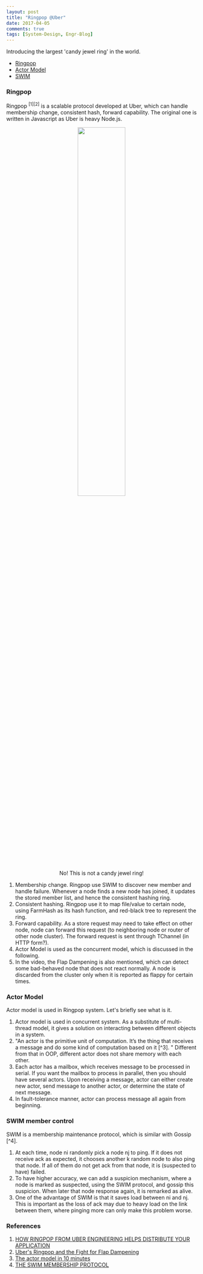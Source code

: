 ```yaml
---
layout: post
title: "Ringpop @Uber"
date: 2017-04-05
comments: true
tags: [System-Design, Engr-Blog]
---
```


<div class="post-teaser"> Introducing the largest 'candy jewel ring' in the world. </div>
<!-- more -->

* [Ringpop](#rp)
* [Actor Model](#am)
* [SWIM](#sw)

<div id="rp">
</div>

### Ringpop
Ringpop <sup>[1][2]</sup> is a scalable protocol developed at Uber, which can handle membership change, consistent hash, forward capability. The original one is written in Javascript as Uber is heavy Node.js.

<div style="text-align: center">
<img style="width: 50%" src ="{{site.url}}/images/2017-04/Ringpop-Forwarding-Request-Step-1.png" />
<p class='imageNotation'>No! This is not a candy jewel ring!</p>
</div>

1. Membership change. Ringpop use SWIM to discover new member and handle failure. Whenever a node finds a new node has joined, it updates the stored member list, and hence the consistent hashing ring.
2. Consistent hashing. Ringpop use it to map file/value to certain node, using FarmHash as its hash function, and red-black tree to represent the ring.
3. Forward capability. As a store request may need to take effect on other node, node can forward this request (to neighboring node or router of other node cluster). The forward request is sent through TChannel (in HTTP form?).
4. Actor Model is used as the concurrent model, which is discussed in the following.
5. In the video, the Flap Dampening is also mentioned, which can detect some bad-behaved node that does not react normally. A node is discarded from the cluster only when it is reported as flappy for certain times.

<div id="am">
</div>

### Actor Model
Actor model is used in Ringpop system. Let's briefly see what is it.

1. Actor model is used in concurrent system. As a substitute of multi-thread model, it gives a solution on interacting between different objects in a system.
2. "An actor is the primitive unit of computation. It’s the thing that receives a message and do some kind of computation based on it [^3]. " Different from that in OOP, different actor does not share memory with each other.
3. Each actor has a mailbox, which receives message to be processed in serial. If you want the mailbox to process in parallel, then you should have several actors. Upon receiving a message, actor can either create new actor, send message to another actor, or determine the state of next message.
4. In fault-tolerance manner, actor can process message all again from beginning.

<div id="sw">
</div>

### SWIM member control
SWIM is a membership maintenance protocol, which is similar with Gossip [^4].

1. At each time, node ni randomly pick a node nj to ping. If it does not receive ack as expected, it chooses another k random node to also ping that node. If all of them do not get ack from that node, it is (suspected to have) failed.
2. To have higher accuracy, we can add a suspicion mechanism, where a node is marked as suspected, using the SWIM protocol, and gossip this suspicion. When later that node response again, it is remarked as alive.
3. One of the advantage of SWIM is that it saves load between ni and nj. This is important as the loss of ack may due to heavy load on the link between them, where pinging more can only make this problem worse.

### References
1. [HOW RINGPOP FROM UBER ENGINEERING HELPS DISTRIBUTE YOUR APPLICATION](https://eng.uber.com/intro-to-ringpop/)
2. [Uber's Ringpop and the Fight for Flap Dampening](https://www.youtube.com/watch?v=OQyqJWQHp3g/)
3. [The actor model in 10 minutes](http://www.brianstorti.com/the-actor-model/)
4. [THE SWIM MEMBERSHIP PROTOCOL](https://prakhar.me/articles/swim/)